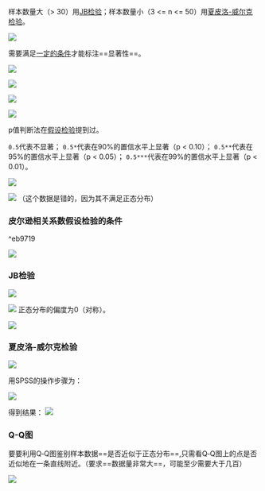 
样本数量大（> 30）用[JB检验](皮尔逊相关系数假设检验.md#JB检验)；样本数量小（3 <= n <= 50）用[夏皮洛-威尔克检验](皮尔逊相关系数假设检验.md#夏皮洛-威尔克检验)。

![](../../../img/Pasted%20image%2020250821160343.png)

需要满足[一定的条件](皮尔逊相关系数假设检验.md#^eb9719)才能标注==显著性==。

![](../../../img/Pasted%20image%2020250821160425.png)

![](../../../img/Pasted%20image%2020250821160440.png)

![](../../../img/Pasted%20image%2020250821160450.png)

![](../../../img/Pasted%20image%2020250821160507.png)

p值判断法在[假设检验](假设检验.md)提到过。

`0.5`代表不显著；
`0.5*`代表在90%的置信水平上显著（p < 0.10）；
`0.5**`代表在95%的置信水平上显著（p < 0.05）；
`0.5***`代表在99%的置信水平上显著（p < 0.01）。

![](../../../img/Pasted%20image%2020250821161719.png)

![](../../../img/Pasted%20image%2020250821162328.png)
（这个数据是错的，因为其不满足正态分布）
### 皮尔逊相关系数假设检验的条件

^eb9719

![](../../../img/Pasted%20image%2020250821162445.png)

### JB检验

![](../../../img/Pasted%20image%2020250821162747.png)

![](../../../img/Pasted%20image%2020250821162802.png)
正态分布的偏度为0（对称）。

![](../../../img/Pasted%20image%2020250821162811.png)


### 夏皮洛-威尔克检验

![](../../../img/Pasted%20image%2020250821163855.png)

用SPSS的操作步骤为：

![](../../../img/Pasted%20image%2020250821171741.png)

得到结果：
![](../../../img/Pasted%20image%2020250821171758.png)


### Q-Q图

要要利用Q‐Q图鉴别样本数据==是否近似于正态分布==,只需看Q‐Q图上的点是否近似地在一条直线附近。（要求==数据量非常大==，可能至少需要大于几百）

![](../../../img/Pasted%20image%2020250821172036.png)


